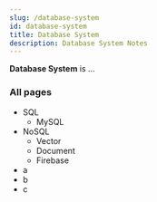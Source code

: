```yaml
---
slug: /database-system
id: database-system
title: Database System
description: Database System Notes
---
```


**Database System** is ...

### All pages

- SQL
    - MySQL
- NoSQL
    - Vector
    - Document
    - Firebase
- a
- b
- c
